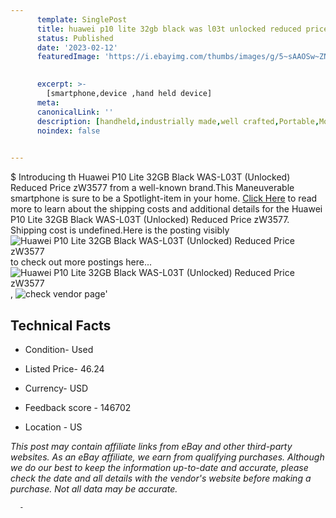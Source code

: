 ```yaml
---
      template: SinglePost
      title: huawei p10 lite 32gb black was l03t unlocked reduced price zw3577
      status: Published
      date: '2023-02-12'
      featuredImage: 'https://i.ebayimg.com/thumbs/images/g/5~sAAOSw~ZNjyxNj/s-l225.jpg'
       

      excerpt: >-
        [smartphone,device ,hand held device]
      meta:
      canonicalLink: ''
      description: [handheld,industrially made,well crafted,Portable,Mobile,Compact,Convenient,Lightweight,Maneuverable,Man-portable,Miniature,Carriable,Hand-held,Light,Holdable,Transportable,Mobile device,Pocket-sized,On-the-go,Wireless,Cordless,Compact size,Convenient size, smartphone,device ,hand held device]
      noindex: false
      

---
```

$
      Introducing th Huawei P10 Lite 32GB Black WAS-L03T (Unlocked) Reduced Price zW3577 from a well-known brand.This Maneuverable smartphone is sure to be a Spotlight-item in your home. [Click Here](https://www.ebay.com/itm/285116444668?hash=item426243affc%3Ag%3A5%7EsAAOSw%7EZNjyxNj&mkevt=1&mkcid=1&mkrid=711-53200-19255-0&campid=%253CePNCampaignId%253E&customid=%253CreferenceId%253E&toolid=10049) to read more to learn about the shipping costs and additional details for the Huawei P10 Lite 32GB Black WAS-L03T (Unlocked) Reduced Price zW3577. Shipping cost is undefined.Here is the posting visibly ![Huawei P10 Lite 32GB Black WAS-L03T (Unlocked) Reduced Price zW3577](https://i.ebayimg.com/thumbs/images/g/5~sAAOSw~ZNjyxNj/s-l225.jpg) to check out more postings here... ![Huawei P10 Lite 32GB Black WAS-L03T (Unlocked) Reduced Price zW3577](https://i.ebayimg.com/images/g/5~sAAOSw~ZNjyxNj/s-l1600.jpg), ![check vendor page](https://origin-galleryplus.ebayimg.com/ws/web/285116444668_2_0_1/225x225.jpg,https://origin-galleryplus.ebayimg.com/ws/web/285116444668_3_0_1/225x225.jpg,https://origin-galleryplus.ebayimg.com/ws/web/285116444668_4_0_1/225x225.jpg,https://origin-galleryplus.ebayimg.com/ws/web/285116444668_5_0_1/225x225.jpg,https://origin-galleryplus.ebayimg.com/ws/web/285116444668_6_0_1/225x225.jpg,https://origin-galleryplus.ebayimg.com/ws/web/285116444668_7_0_1/225x225.jpg,https://origin-galleryplus.ebayimg.com/ws/web/285116444668_8_0_1/225x225.jpg,https://origin-galleryplus.ebayimg.com/ws/web/285116444668_9_0_1/225x225.jpg)'

      

 ## Technical Facts 



     
      

 - Condition- Used 


      

 - Listed Price- 46.24 


      

 - Currency- USD 


      

 - Feedback score - 146702 


      

 - Location - US 


      
      

 *_This post may contain affiliate links from eBay and other third-party websites. As an eBay affiliate, we earn from qualifying purchases. Although we do our best to keep the information up-to-date and accurate, please check the date and all details with the vendor's website before making a purchase. Not all data may be accurate._*




      -
